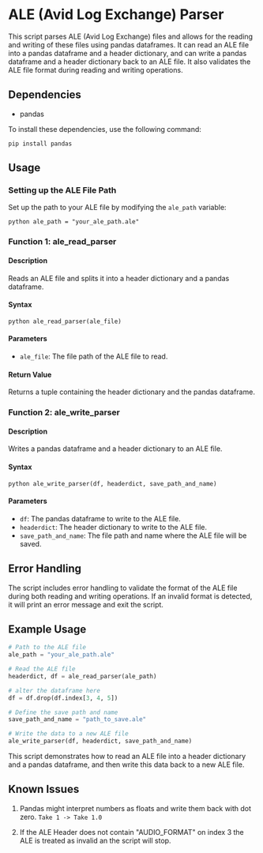 
# ALE (Avid Log Exchange) Parser

This script parses ALE (Avid Log Exchange) files and allows for the reading and writing of these files using pandas dataframes. It can read an ALE file into a pandas dataframe and a header dictionary, and can write a pandas dataframe and a header dictionary back to an ALE file. It also validates the ALE file format during reading and writing operations.

## Dependencies

- pandas


To install these dependencies, use the following command:


`pip install pandas`

## Usage

### Setting up the ALE File Path

Set up the path to your ALE file by modifying the `ale_path` variable:

`python
ale_path = "your_ale_path.ale"
`

### Function 1: ale_read_parser

#### Description

Reads an ALE file and splits it into a header dictionary and a pandas dataframe.

#### Syntax

`python
ale_read_parser(ale_file)
`

#### Parameters

- `ale_file`: The file path of the ALE file to read.

#### Return Value

Returns a tuple containing the header dictionary and the pandas dataframe.

### Function 2: ale_write_parser

#### Description

Writes a pandas dataframe and a header dictionary to an ALE file.

#### Syntax

`python
ale_write_parser(df, headerdict, save_path_and_name)
`

#### Parameters

- `df`: The pandas dataframe to write to the ALE file.
- `headerdict`: The header dictionary to write to the ALE file.
- `save_path_and_name`: The file path and name where the ALE file will be saved.

## Error Handling

The script includes error handling to validate the format of the ALE file during both reading and writing operations. If an invalid format is detected, it will print an error message and exit the script.

## Example Usage

```python
# Path to the ALE file
ale_path = "your_ale_path.ale"

# Read the ALE file
headerdict, df = ale_read_parser(ale_path)

# alter the dataframe here
df = df.drop(df.index[3, 4, 5])

# Define the save path and name
save_path_and_name = "path_to_save.ale"

# Write the data to a new ALE file
ale_write_parser(df, headerdict, save_path_and_name)
```

This script demonstrates how to read an ALE file into a header dictionary and a pandas dataframe, and then write this data back to a new ALE file.

## Known Issues

1. Pandas might interpret numbers as floats and write them back with dot zero.
`Take 1 -> Take 1.0`

2. If the ALE Header does not contain "AUDIO_FORMAT" on index 3 the ALE is treated as invalid an the script will stop.

